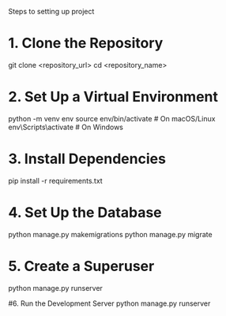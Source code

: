 Steps to setting up project

# 1. Clone the Repository
git clone <repository_url>
cd <repository_name>

# 2. Set Up a Virtual Environment
python -m venv env
source env/bin/activate  # On macOS/Linux
env\Scripts\activate  # On Windows

# 3. Install Dependencies
pip install -r requirements.txt

# 4. Set Up the Database
python manage.py makemigrations
python manage.py migrate

# 5. Create a Superuser
python manage.py runserver

#6. Run the Development Server
python manage.py runserver
